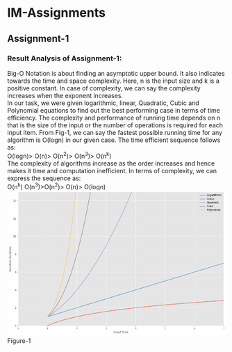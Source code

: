 # IM-Assignments
## Assignment-1
### Result Analysis of Assignment-1:
Big-O Notation is about finding an asymptotic upper bound. It also indicates towards the time and space complexity. Here, n is the input size and k is a positive constant. In case of complexity, we can say the complexity increases when the exponent increases. <br />
In our task, we were given logarithmic, linear, Quadratic, Cubic and Polynomial equations to find out the best performing case in terms of time efficiency. The complexity and performance of running time depends on n that is the size of the input or the number of operations is required for each input item. From Fig-1, we can say the fastest possible running time for any algorithm is O(logn) in our given case. The time efficient sequence follows as:<br />
O(logn)> O(n)> O(n<sup>2</sup>)> O(n<sup>3</sup>)> O(n<sup>k</sup>) <br />
The complexity of algorithms increase as the order increases and hence makes it time and computation inefficient. In terms of complexity, we can express the sequence as:<br />
O(n<sup>k</sup>) O(n<sup>3</sup>)>O(n<sup>2</sup>)> O(n)> O(logn) <br />
![Result](https://github.com/Nahid015/IM-Assignments/blob/main/Assignment%201/Result.png)<br />
Figure-1
